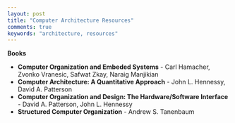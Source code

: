 ```yaml
---
layout: post
title: "Computer Architecture Resources"
comments: true
keywords: "architecture, resources"
---
```


__Books__

- __Computer Organization and Embeded Systems__ - Carl Hamacher, Zvonko Vranesic, Safwat Zkay, Naraig Manjikian
- __Computer Architecture: A Quantitative Approach__ - John L. Hennessy, David A. Patterson
- __Computer Organization and Design: The Hardware/Software Interface__ - David A. Patterson, John L. Hennessy
- __Structured Computer Organization__ - Andrew S. Tanenbaum
